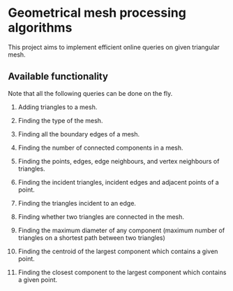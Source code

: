 # Geometrical mesh processing algorithms

This project aims to implement efficient online queries on given triangular mesh.

## Available functionality

Note that all the following queries can be done on the fly.

1. Adding triangles to a mesh.

2. Finding the type of the mesh.

3. Finding all the boundary edges of a mesh.

4. Finding the number of connected components in a mesh.

5. Finding the points, edges, edge neighbours, and vertex neighbours of triangles.

6. Finding the incident triangles, incident edges and adjacent points of a point.

7. Finding the triangles incident to an edge.

8. Finding whether two triangles are connected in the mesh.

9. Finding the maximum diameter of any component (maximum number of triangles on a shortest path between two triangles)

10. Finding the centroid of the largest component which contains a given point.

11. Finding the closest component to the largest component which contains a given point.
